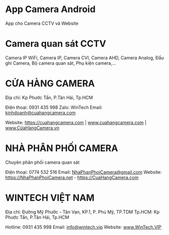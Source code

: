# App Camera Android
App cho Camera CCTV và Website

# Camera quan sát CCTV
Camera IP WiFi, Camera IP, Camera CVI, Camera AHD, Camera Analog, Đầu ghi Camera, Bộ camera quan sát, Phụ kiện camera,...

# CỬA HÀNG CAMERA
Địa chỉ: Kp Phước Tấn, P.Tân Hải, Tp.HCM

Điện thoại: 0931 435 998 Zalo: WinTech Email: kinhdoanh@cuahangcamera.com

Website: https://cuahangcamera.com | www.cuahangcamera.com | www.CửaHàngCamera.vn

#  NHÀ PHÂN PHỐI CAMERA
Chuyên phân phối camera quan sát 

Điện thoại: 0774 532 516 Email: NhaPhanPhoiCamera@gmail.com Website: https://NhaPhanPhoiCamera.net - https://CuaHangCamera.com

# WINTECH VIỆT NAM
Địa chỉ: Đường Mỹ Phước - Tân Vạn, KP.1, P. Phú Mỹ, TP.TDM Tp.HCM: Kp Phước Tấn, P.Tân Hải, Tp.HCM

Hotline: 0931 435 998 Email: info@wintech.vip Website: www.WinTech.VIP
